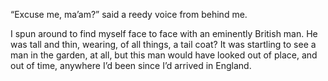 “Excuse me, ma’am?” said a reedy voice from behind me.

I spun around to find myself face to face with an eminently British man. He was tall and thin, wearing, of all things, a tail coat? It was startling to see a man in the garden, at all, but this man would have looked out of place, and out of time, anywhere I’d been since I’d arrived in England. 